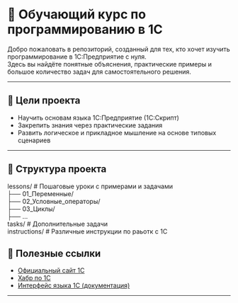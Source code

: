 # 📘 Обучающий курс по программированию в 1С

Добро пожаловать в репозиторий, созданный для тех, кто хочет изучить программирование в 1С:Предприятие с нуля.  
Здесь вы найдёте понятные объяснения, практические примеры и большое количество задач для самостоятельного решения.

---

## 📌 Цели проекта

- Научить основам языка 1С:Предприятие (1С:Скрипт)<br>
- Закрепить знания через практические задания<br>
- Развить логическое и прикладное мышление на основе типовых сценариев<br>

---

## 📂 Структура проекта

lessons/ # Пошаговые уроки с примерами и задачами<br>
├── 01_Переменные/<br>
├── 02_Условные_операторы/<br>
├── 03_Циклы/<br>
├── …<br>
tasks/ # Дополнительные задачи<br>
instructions/ # Различные инструкции по раьотк с 1С<br>

## 📎 Полезные ссылки

- [Официальный сайт 1С](https://1c.ru/)<br>
- [Хабр по 1С](https://habr.com/ru/search/?q=1C&target_type=posts&order=relevance)<br>
- [Интерфейс языка 1С (документация)](https://its.1c.ru/db/v8std#content:dev)<br>

---
